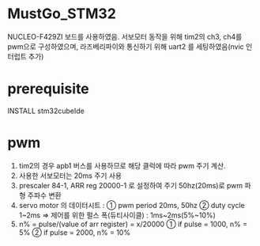# MustGo_STM32
NUCLEO-F429ZI 보드를 사용하였음.
서보모터 동작을 위해 tim2의 ch3, ch4를 pwm으로 구성하였으며,
라즈베리파이와 통신하기 위해 uart2 를 세팅하였음(nvic 인터럽트 추가)

# prerequisite
INSTALL stm32cubeIde

# pwm
1. tim2의 경우 apb1 버스를 사용하므로 해당 클럭에 따라 pwm 주기 계산.
2. 사용한 서보모터는 20ms 주기 사용
3. prescaler 84-1, ARR reg 20000-1 로 설정하여 주기 50hz(20ms)로 pwm 파형 주파수 변환
4. servo motor 의 데이터시트 : 
 ① pwm period 20ms, 50hz
 ② duty cycle 1~2ms
 => 제어를 위한 펄스 폭(듀티사이클) : 1ms~2ms(5%~10%)
5. n% = pulse/(value of arr register) = x/20000
 ① if pulse = 1000, n% = 5%
 ② if pulse = 2000, n% = 10%
